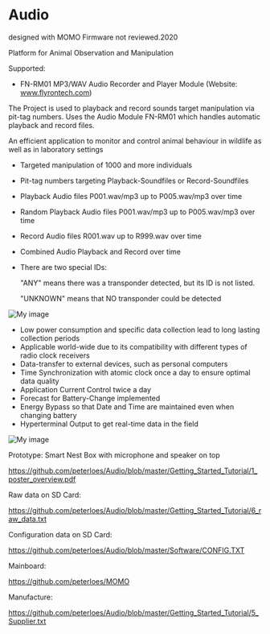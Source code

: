 ﻿# Audio
 designed with MOMO 
 Firmware not reviewed.2020 

Platform for Animal Observation and Manipulation

Supported:
- FN-RM01 MP3/WAV Audio Recorder and Player Module (Website: www.flyrontech.com)

The Project is used to playback and record sounds target manipulation via pit-tag numbers.
Uses the Audio Module FN-RM01 which handles automatic playback and record files.


An efficient application to monitor and control animal behaviour in wildlife
as well as in laboratory settings

-	Targeted manipulation of 1000 and more individuals
- Pit-tag numbers targeting Playback-Soundfiles or Record-Soundfiles 
- Playback Audio files P001.wav/mp3 up to P005.wav/mp3 over time
- Random Playback Audio files P001.wav/mp3 up to P005.wav/mp3 over time
- Record Audio files R001.wav up to R999.wav over time
- Combined Audio Playback and Record over time
- There are two special IDs:

  "ANY" means there was a transponder detected, but its ID is not listed.

  "UNKNOWN" means that NO transponder could be detected


![My image](https://github.com/peterloes/Audio/blob/master/Getting_Started_Tutorial/2_Electronic_board.jpg)

-	Low power consumption and specific data collection lead to long lasting collection periods
-	Applicable world-wide due to its compatibility with different types of radio clock receivers 
-	Data-transfer to external devices, such as personal computers
- Time Synchronization with atomic clock once a day to ensure optimal data quality
- Application Current Control twice a day
- Forecast for Battery-Change implemented
- Energy Bypass so that Date and Time are maintained even when changing battery
- Hyperterminal Output to get real-time data in the field

![My image](https://github.com/peterloes/Audio/blob/master/Getting_Started_Tutorial/2_Mechanik_SNB.JPG)

Prototype: Smart Nest Box with microphone and speaker on top

https://github.com/peterloes/Audio/blob/master/Getting_Started_Tutorial/1_poster_overview.pdf

Raw data on SD Card:

https://github.com/peterloes/Audio/blob/master/Getting_Started_Tutorial/6_raw_data.txt

Configuration data on SD Card:

https://github.com/peterloes/Audio/blob/master/Software/CONFIG.TXT

Mainboard:

https://github.com/peterloes/MOMO

Manufacture:

https://github.com/peterloes/Audio/blob/master/Getting_Started_Tutorial/5_Supplier.txt
